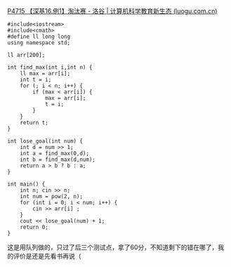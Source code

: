 [P4715 【深基16.例1】淘汰赛 - 洛谷 | 计算机科学教育新生态 (luogu.com.cn)](https://www.luogu.com.cn/problem/P4715)
```
#include<iostream>
#include<cmath>
#define ll long long
using namespace std;

ll arr[200];

int find_max(int i,int n) {
	ll max = arr[i];
	int t = i;
	for (; i < n; i++) {
		if (max < arr[i]) {
			max = arr[i];
			t = i;
		}
	}
	return t;
}

int lose_goal(int num) {
	int d = num >> 1;
	int a = find_max(0,d);
	int b = find_max(d,num);
	return a > b ? b : a;
}

int main() {
	int n; cin >> n;
	int num = pow(2, n);
	for (int i = 0; i < num; i++) {
		cin >> arr[i] ;
	}
	cout << lose_goal(num) + 1;
	return 0;
}
```

这是用队列做的，只过了后三个测试点，拿了60分，不知道剩下的错在哪了，我的评价是还是先看书再说（
